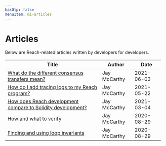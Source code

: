 ```yaml
---
hasOtp: false
menuItem: mi-articles
---
```


# Articles

Below are Reach-related articles written by developers for developers.

|Title|Author|Date|
|-|-|-|
|[What do the different consensus transfers mean?](/en/pages/articles/what-do-the-different-transfers-mean/)|Jay McCarthy|2021-06-03|
|[How do I add tracing logs to my Reach program?](/en/pages/articles/how-do-i-add-tracing-logs-to-my-program/)|Jay McCarthy|2021-05-22|
|[How does Reach development compare to Solidity development?](/en/pages/articles/how-does-reach-development-compare-to-solidity-development/)|Jay McCarthy|2021-03-04|
|[How and what to verify](/en/pages/articles/how-and-what-to-verify/)|Jay McCarthy|2020-08-29|
|[Finding and using loop invariants](/en/pages/articles/finding-and-using-loop-invariants/)|Jay McCarthy|2020-08-29|